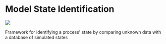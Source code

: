 # Model State Identification

<img src="https://img.shields.io/badge/Stellenbosch University-BEng ChemE-008BC0?style=flat"/>

Framework for identifying a process' state by comparing unknown data with a database of simulated states 
